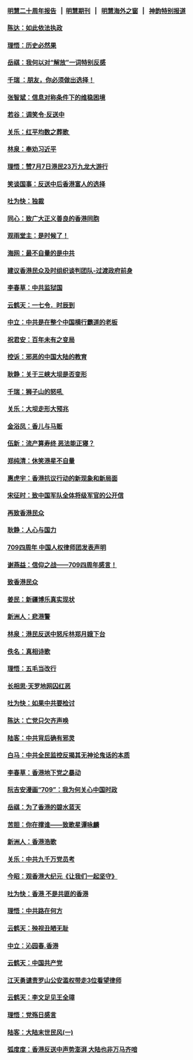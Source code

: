 #### [明慧二十周年报告](https://github.com/gfw-breaker/mh-reports/blob/master/README.md?t=07170036) &nbsp;&nbsp;|&nbsp;&nbsp;[明慧期刊](https://github.com/gfw-breaker/mh-qikan) &nbsp;&nbsp;|&nbsp;&nbsp; [明慧海外之窗](https://github.com/gfw-breaker/mh-news/blob/master/README.md?t=07170036) &nbsp;&nbsp;|&nbsp;&nbsp; [神韵特别报道](https://github.com/gfw-breaker/mh-news/blob/master/shenyun.md?t=07170036) 

#### [陈达：如此依法执政](../pages/nsc993/n11388999.md?t=07170036) 

#### [理悟：历史必然果](../pages/nsc993/n11388741.md?t=07170036) 

#### [岳祺：我何以对“解放”一词特别反感](../pages/nsc993/n11385696.md?t=07170036) 

#### [千瑞 ：朋友，你必须做出选择！](../pages/nsc993/n11384949.md?t=07170036) 

#### [张智斌：信息对称条件下的维稳困境](../pages/nsc993/n11384812.md?t=07170036) 

#### [若谷：调笑令‧反送中](../pages/nsc993/n11383745.md?t=07170036) 

#### [关乐：红平均数之葬歌 ](../pages/nsc993/n11383498.md?t=07170036) 

#### [林泉：奉劝习近平](../pages/nsc993/n11383487.md?t=07170036) 

#### [理悟：赞7月7日港民23万九龙大游行](../pages/nsc993/n11383473.md?t=07170036) 

#### [笑谈国事：反送中后香港富人的选择](../pages/nsc993/n11382020.md?t=07170036) 

#### [吐为快：独裁](../pages/nsc993/n11382755.md?t=07170036) 

#### [同心：致广大正义善良的香港同胞](../pages/nsc993/n11382745.md?t=07170036) 

#### [观雨堂主：是时候了！](../pages/nsc993/n11382737.md?t=07170036) 

#### [海网：最不自量的是中共](../pages/nsc993/n11380440.md?t=07170036) 

#### [建议香港民众及时组织谈判团队-过渡政府前身](../pages/nsc993/n11379909.md?t=07170036) 

#### [李春草：中共监狱国](../pages/nsc993/n11378989.md?t=07170036) 

#### [云鹤天：一七令．时辰到](../pages/nsc993/n11379260.md?t=07170036) 

#### [中立：中共是在整个中国横行霸道的老板](../pages/nsc993/n11378382.md?t=07170036) 

#### [祝君安：百年未有之变局](../pages/nsc993/n11378376.md?t=07170036) 

#### [控诉：邪恶的中国大陆的教育](../pages/nsc993/n11378344.md?t=07170036) 

#### [耿静：关于三峡大坝是否变形](../pages/nsc993/n11375879.md?t=07170036) 

#### [千瑞：狮子山的怒吼 ](../pages/nsc993/n11375644.md?t=07170036) 

#### [关乐：大坝走形大预兆](../pages/nsc993/n11375629.md?t=07170036) 

#### [金浴凤：香儿与马贩](../pages/nsc993/n11375580.md?t=07170036) 

#### [伍新：流产算寿终  恶法能正寝？](../pages/nsc993/n11375581.md?t=07170036) 

#### [郑纯清：休笑港星不自量](../pages/nsc993/n11375555.md?t=07170036) 

#### [惠虎宇：香港抗议行动的新现象和新局面](../pages/nsc993/n11375501.md?t=07170036) 

#### [宋征时：致中国军队全体将级军官的公开信](../pages/nsc993/n11373354.md?t=07170036) 

#### [再致香港民众](../pages/nsc993/n11373870.md?t=07170036) 

#### [耿静：人心与国力](../pages/nsc993/n11373759.md?t=07170036) 

#### [709四周年 中国人权律师团发表声明](../pages/nsc993/n11373565.md?t=07170036) 

#### [谢燕益：信仰之战——709四周年感言！](../pages/nsc993/n11373388.md?t=07170036) 

#### [致香港民众](../pages/nsc993/n11373286.md?t=07170036) 

#### [姜民：新疆博乐真实现状](../pages/nsc993/n11371223.md?t=07170036) 

#### [新洲人：悲港警](../pages/nsc993/n11371174.md?t=07170036) 

#### [林泉：港民反送中怒斥林郑月娥下台](../pages/nsc993/n11370676.md?t=07170036) 

#### [佚名：真相诗歌](../pages/nsc993/n11370666.md?t=07170036) 

#### [理悟：五毛当改行](../pages/nsc993/n11369314.md?t=07170036) 

#### [长相思‧天罗地网囚红恶](../pages/nsc993/n11368444.md?t=07170036) 

#### [吐为快：如果中共要检讨](../pages/nsc993/n11368441.md?t=07170036) 

#### [陈达：亡党只欠齐声唤](../pages/nsc993/n11367838.md?t=07170036) 

#### [陆客：中共背后确有邪灵](../pages/nsc993/n11365263.md?t=07170036) 

#### [白马：中共全民监控反揭其无神论鬼话的本质](../pages/nsc993/n11365236.md?t=07170036) 

#### [李春草：香港地下党之暴动](../pages/nsc993/n11365210.md?t=07170036) 

#### [阮吉安漫画“709”：我为何关心中国时政](../pages/nsc993/n11362127.md?t=07170036) 

#### [岳祺：为了香港的碧水蓝天](../pages/nsc993/n11362627.md?t=07170036) 

#### [苦胆：你在撑谁——致歌星谭咏麟](../pages/nsc993/n11361348.md?t=07170036) 

#### [新洲人：香港浩歌](../pages/nsc993/n11361334.md?t=07170036) 

#### [关乐：中共九千万党员考](../pages/nsc993/n11361304.md?t=07170036) 

#### [今昭：观香港大纪元《让我们一起坚守》](../pages/nsc993/n11361244.md?t=07170036) 

#### [吐为快：香港  不是共匪的香港](../pages/nsc993/n11360918.md?t=07170036) 

#### [理悟：中共路在何方](../pages/nsc993/n11360509.md?t=07170036) 

#### [云鹤天：殃视丑陋无耻](../pages/nsc993/n11358872.md?t=07170036) 

#### [中立：沁园春.香港](../pages/nsc993/n11358843.md?t=07170036) 

#### [云鹤天：中国共产党](../pages/nsc993/n11356465.md?t=07170036) 

#### [江天勇谴责罗山公安滥权带走3位看望律师](../pages/nsc993/n11356042.md?t=07170036) 

#### [云鹤天：李文足见王全璋](../pages/nsc993/n11355225.md?t=07170036) 

#### [理悟：党殇日感言](../pages/nsc993/n11354531.md?t=07170036) 

#### [陆客：大陆末世民风(一)](../pages/nsc993/n11354496.md?t=07170036) 

#### [弧度度：香港反送中声势澎湃 大陆也非万马齐喑](../pages/nsc993/n11352991.md?t=07170036) 

